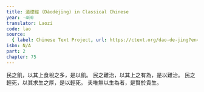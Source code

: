 ```yaml
---
title: 道德經 (Dàodéjīng) in Classical Chinese
year: -400
translator: Laozi
code: lao
source:
  { label: Chinese Text Project, url: https://ctext.org/dao-de-jing?en=off }
isbn: N/A
part: 2
chapter: 75
---
```


民之飢，以其上食稅之多，是以飢。
民之難治，以其上之有為，是以難治。
民之輕死，以其求生之厚，是以輕死。
夫唯無以生為者，是賢於貴生。
